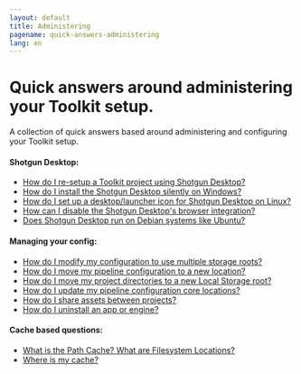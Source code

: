 ```yaml
---
layout: default
title: Administering
pagename: quick-answers-administering
lang: en
---
```


Quick answers around administering your Toolkit setup.
=====

A collection of quick answers based around administering and configuring your Toolkit setup.

#### Shotgun Desktop:
- [How do I re-setup a Toolkit project using Shotgun Desktop?](./administering/resetup-project-with-sg-desktop.md)
- [How do I install the Shotgun Desktop silently on Windows?](./administering/install-desktop-silent.md)
- [How do I set up a desktop/launcher icon for Shotgun Desktop on Linux?](./administering/create-shotgun-desktop-shortcut.md)
- [How can I disable the Shotgun Desktop's browser integration?](./administering/disable-browser-integration.md)
- [Does Shotgun Desktop run on Debian systems like Ubuntu?](./administering/sg-desktop-run-on-ubuntu.md)

#### Managing your config:

- [How do I modify my configuration to use multiple storage roots?](./administering/convert-from-single-root-to-multi.md)
- [How do I move my pipeline configuration to a new location?](./administering/move-configuration-location.md)
- [How do I move my project directories to a new Local Storage root?](./administering/move-project-directories.md)
- [How do I update my pipeline configuration core locations?](./administering/update-configuration-core-locations.md)
- [How do I share assets between projects?](./administering/share-assets-between-projects.md)
- [How do I uninstall an app or engine?](./administering/uninstalling-an-app-or-engine.md)

#### Cache based questions:

- [What is the Path Cache? What are Filesystem Locations?](./administering/what-is-path-cache.md)
- [Where is my cache?](./administering/where-is-my-cache.md)
